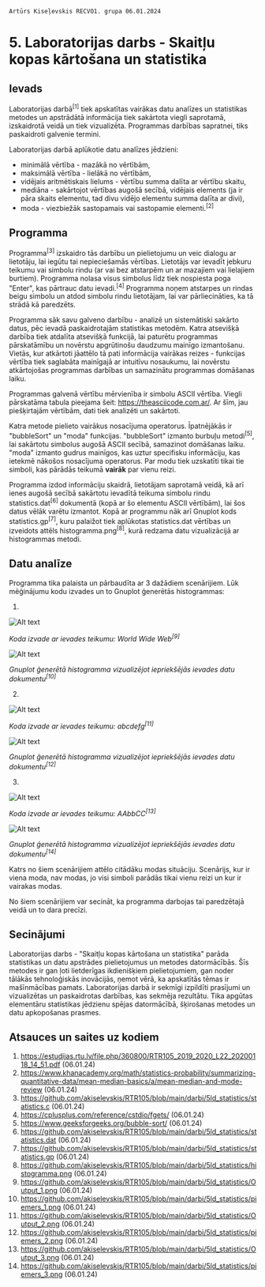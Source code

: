     Artūrs Kiseļevskis RECVO1. grupa 06.01.2024
# 5. Laboratorijas darbs - Skaitļu kopas kārtošana un statistika
## Ievads

Laboratorijas darbā<sup>[1]</sup> tiek apskatītas vairākas datu analīzes un statistikas metodes un apstrādātā informācija tiek sakārtota viegli saprotamā, izskaidrotā veidā un tiek vizualizēta. Programmas darbības sapratnei, tiks paskaidroti galvenie termini.

Laboratorijas darbā aplūkotie datu analīzes jēdzieni:
* minimālā vērtība - mazākā no vērtībām, 
* maksimālā vērtība - lielākā no vērtībām, 
* vidējais aritmētiskais lielums - vērtību summa dalīta ar vērtību skaitu,
* mediāna - sakārtojot vērtības augošā secībā, vidējais elements (ja ir pāra skaits elementu, tad divu vidējo elementu summa dalīta ar divi),
* moda - viezbiežāk sastopamais vai sastopamie elementi.<sup>[2]</sup>

## Programma

Programma<sup>[3]</sup> izskaidro tās darbību un pielietojumu un veic dialogu ar lietotāju, lai iegūtu tai nepieciešamās vērtības. Lietotājs var ievadīt jebkuru teikumu vai simbolu rindu (ar vai bez atstarpēm un ar mazajiem vai lielajiem burtiem). Programma nolasa visus simbolus līdz tiek nospiesta poga "Enter", kas pārtrauc datu ievadi.<sup>[4]</sup> Programma noņem atstarpes un rindas beigu simbolu un atdod simbolu rindu lietotājam, lai var pārliecināties, ka tā strādā kā paredzēts.

Programma sāk savu galveno darbību - analizē un sistemātiski sakārto datus, pēc ievadā paskaidrotajām statistikas metodēm. Katra atsevišķā darbība tiek atdalīta atsevišķā funkcijā, lai paturētu programmas pārskatāmību un novērstu apgrūtinošu daudzumu mainīgo izmantošanu. Vietās, kur atkārtoti jāattēlo tā pati informācija vairākas reizes - funkcijas vērtība tiek saglabāta mainīgajā ar intuitīvu nosaukumu, lai novērstu atkārtojošas programmas darbības un samazinātu programmas domāšanas laiku.

Programmas galvenā vērtību mērvienība ir simbolu ASCII vērtība. Viegli pārskatāma tabula pieejama šeit: https://theasciicode.com.ar/. Ar šīm, jau piešķirtajām vērtībām, dati tiek analizēti un sakārtoti.

Katra metode pielieto vairākus nosacījuma operatorus. Īpatnējākās ir "bubbleSort" un "moda" funkcijas. "bubbleSort" izmanto burbuļu metodi<sup>[5]</sup>, lai sakārtotu simbolus augošā ASCII secībā, samazinot domāšanas laiku. "moda" izmanto gudrus mainīgos, kas uztur specifisku informāciju, kas ietekmē nākošos nosacījuma operatorus. Par modu tiek uzskatīti tikai tie simboli, kas pārādās teikumā **vairāk** par vienu reizi.

Programma izdod informāciju skaidrā, lietotājam saprotamā veidā, kā arī ienes augošā secībā sakārtotu ievadītā teikuma simbolu rindu statistics.dat<sup>[6]</sup> dokumentā (kopā ar šo elementu ASCII vērtībām), lai šos datus vēlāk varētu izmantot. Kopā ar programmu nāk arī Gnuplot kods statistics.gp<sup>[7]</sup>, kuru palaižot tiek aplūkotas statistics.dat vērtības un izveidots attēls histogramma.png<sup>[8]</sup>, kurā redzama datu vizualizācijā ar histogrammas metodi.



## Datu analīze

Programma tika palaista un pārbaudīta ar 3 dažādiem scenārijiem. Lūk mēģinājumu kodu izvades un to Gnuplot ģenerētās histogrammas:

1.

![Alt text](Output_1.png)

*Koda izvade ar ievades teikumu: World Wide Web<sup>[9]</sup>*

![Alt text](piemers_1.png)

*Gnuplot ģenerētā histogramma vizualizējot iepriekšējās ievades datu dokumentu<sup>[10]</sup>*

2. 

![Alt text](Output_2.png)

*Koda izvade ar ievades teikumu: abcdefg<sup>[11]</sup>*

![Alt text](piemers_2.png)

*Gnuplot ģenerētā histogramma vizualizējot iepriekšējās ievades datu dokumentu<sup>[12]</sup>*

3. 

![Alt text](Output_3.png)

*Koda izvade ar ievades teikumu: AAbbCC<sup>[13]</sup>*

![Alt text](piemers_3.png)

*Gnuplot ģenerētā histogramma vizualizējot iepriekšējās ievades datu dokumentu<sup>[14]</sup>*

Katrs no šiem scenārijiem attēlo citādāku modas situāciju. Scenārijs, kur ir viena moda, nav modas, jo visi simboli parādās tikai vienu reizi un kur ir vairakas modas.

No šiem scenārijiem var secināt, ka programma darbojas tai paredzētajā veidā un to dara precīzi.

## Secinājumi

Laboratorijas darbs - "Skaitļu kopas kārtošana un statistika" parāda statistikas un datu apstrādes pielietojumus un metodes datormācībās. Šīs metodes ir gan ļoti lietderīgas ikdienišķiem pielietojumiem, gan noder tālākās tehnoloģiskās inovācijās, ņemot vērā, ka apskatītās tēmas ir mašīnmācības pamats. Laboratorijas darbā ir sekmīgi izpildīti prasījumi un vizualizētas un paskaidrotas darbības, kas sekmēja rezultātu. Tika apgūtas elementāru statistikas jēdzienu spējas datormācībā, šķirošanas metodes un datu apkopošanas prasmes.

## Atsauces un saites uz kodiem
1. https://estudijas.rtu.lv/file.php/360800/RTR105_2019_2020_L22_20200118_14_51.pdf (06.01.24)
1. https://www.khanacademy.org/math/statistics-probability/summarizing-quantitative-data/mean-median-basics/a/mean-median-and-mode-review (06.01.24)
1. https://github.com/akiselevskis/RTR105/blob/main/darbi/5ld_statistics/statistics.c (06.01.24)
1. https://cplusplus.com/reference/cstdio/fgets/ (06.01.24)
1. https://www.geeksforgeeks.org/bubble-sort/ (06.01.24)
1. https://github.com/akiselevskis/RTR105/blob/main/darbi/5ld_statistics/statistics.dat (06.01.24)
1. https://github.com/akiselevskis/RTR105/blob/main/darbi/5ld_statistics/statistics.gp (06.01.24)
1. https://github.com/akiselevskis/RTR105/blob/main/darbi/5ld_statistics/histogramma.png (06.01.24)
1. https://github.com/akiselevskis/RTR105/blob/main/darbi/5ld_statistics/Output_1.png (06.01.24)
1. https://github.com/akiselevskis/RTR105/blob/main/darbi/5ld_statistics/piemers_1.png (06.01.24)
1. https://github.com/akiselevskis/RTR105/blob/main/darbi/5ld_statistics/Output_2.png (06.01.24)
1. https://github.com/akiselevskis/RTR105/blob/main/darbi/5ld_statistics/piemers_2.png (06.01.24)
1. https://github.com/akiselevskis/RTR105/blob/main/darbi/5ld_statistics/Output_3.png (06.01.24)
1. https://github.com/akiselevskis/RTR105/blob/main/darbi/5ld_statistics/piemers_3.png (06.01.24)
